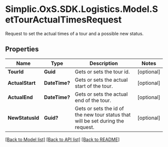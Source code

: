 # Simplic.OxS.SDK.Logistics.Model.SetTourActualTimesRequest
Request to set the actual times of a tour and a possible new status.

## Properties

Name | Type | Description | Notes
------------ | ------------- | ------------- | -------------
**TourId** | **Guid** | Gets or sets the tour id. | [optional] 
**ActualStart** | **DateTime?** | Gets or sets the actual start of the tour. | [optional] 
**ActualEnd** | **DateTime?** | Gets or sets the actual end of the tour. | [optional] 
**NewStatusId** | **Guid?** | Gets or sets the id of the new tour status that will be set during the request. | [optional] 

[[Back to Model list]](../README.md#documentation-for-models) [[Back to API list]](../README.md#documentation-for-api-endpoints) [[Back to README]](../README.md)

